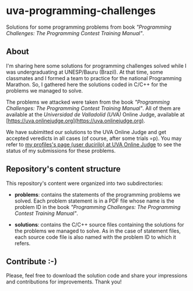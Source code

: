 # uva-programming-challenges
Solutions for some programming problems from book *"Programming Challenges: The Programming Contest Training Manual"*.

## About
I'm sharing here some solutions for programming challenges solved while I was undergraduating at UNESP/Bauru (Brazil). At that time, some classmates and I formed a team to practice for the national Programming Marathon. So, I gathered here the solutions coded in C/C++ for the problems we managed to solve.

The problems we attacked were taken from the book *"Programming Challenges: The Programming Contest Training Manual"*.
All of them are available at the *Universidad de Valladolid (UVA)* Online Judge, available at [https://uva.onlinejudge.org](https://uva.onlinejudge.org).

We have subimitted our solutions to the UVA Online Judge and get accepted veredicts in all cases (of course, after some trials =p). You may refer to [my
profiles's page (user ducirilo) at UVA Online Judge](https://uva.onlinejudge.org/index.php?option=com_onlinejudge&Itemid=20&page=show_authorstats&userid=47683) to see the status of my submissions for these problems.

## Repository's content structure

This repository's content were organized into two subdirectories: 

+ **problems**: contains the statements of the programming problems we solved. Each problem statement is in a PDF file whose name is the problem ID 
in the book *"Programming Challenges: The Programming Contest Training Manual"*.

+ **solutions**: contains the C/C++ source files containing the solutions for the problems we managed to solve. As in the case of statement files, each source code file is also named with the problem ID to which it refers.

## Contribute :-)

Please, feel free to download the solution code and share your impressions and contributions for improvements. Thank you!
